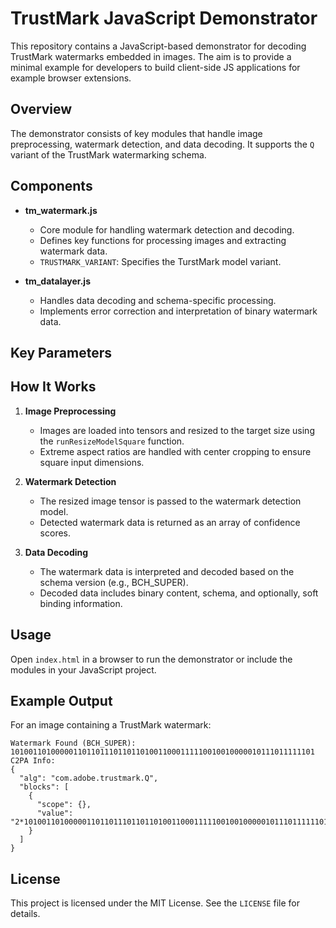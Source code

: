 # TrustMark JavaScript Demonstrator

This repository contains a JavaScript-based demonstrator for decoding TrustMark watermarks embedded in images. The aim is to provide a minimal example for developers to build client-side JS applications for example browser extensions.

## Overview
The demonstrator consists of key modules that handle image preprocessing, watermark detection, and data decoding. It supports the `Q` variant of the TrustMark watermarking schema.

## Components
- **tm_watermark.js**
  - Core module for handling watermark detection and decoding.
  - Defines key functions for processing images and extracting watermark data.
  - `TRUSTMARK_VARIANT`: Specifies the TurstMark model variant.

- **tm_datalayer.js**
  - Handles data decoding and schema-specific processing.
  - Implements error correction and interpretation of binary watermark data.

## Key Parameters

## How It Works
1. **Image Preprocessing**
   - Images are loaded into tensors and resized to the target size using the `runResizeModelSquare` function.
   - Extreme aspect ratios are handled with center cropping to ensure square input dimensions.

2. **Watermark Detection**
   - The resized image tensor is passed to the watermark detection model.
   - Detected watermark data is returned as an array of confidence scores.

3. **Data Decoding**
   - The watermark data is interpreted and decoded based on the schema version (e.g., BCH_SUPER).
   - Decoded data includes binary content, schema, and optionally, soft binding information.

## Usage

Open `index.html` in a browser to run the demonstrator or include the modules in your JavaScript project.

## Example Output
For an image containing a TrustMark watermark:
```
Watermark Found (BCH_SUPER):
10100110100000110110111011011010011000111110010010000010111011111101
C2PA Info:
{
  "alg": "com.adobe.trustmark.Q",
  "blocks": [
    {
      "scope": {},
      "value": "2*10100110100000110110111011011010011000111110010010000010111011111101"
    }
  ]
}
```

## License
This project is licensed under the MIT License. See the `LICENSE` file for details.
